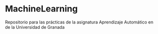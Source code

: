 # MachineLearning
Repositorio para las prácticas de la asignatura Aprendizaje Automático en de la Universidad de Granada
